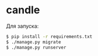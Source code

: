 # candle


Для запуска:

```sh
$ pip install -r requirements.txt
$ ./manage.py migrate
$ ./manage.py runserver
```
